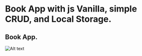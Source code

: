 
# Book App with js Vanilla, simple CRUD, and Local Storage.

## Book App.

![Alt text](book-app.png "book-app")